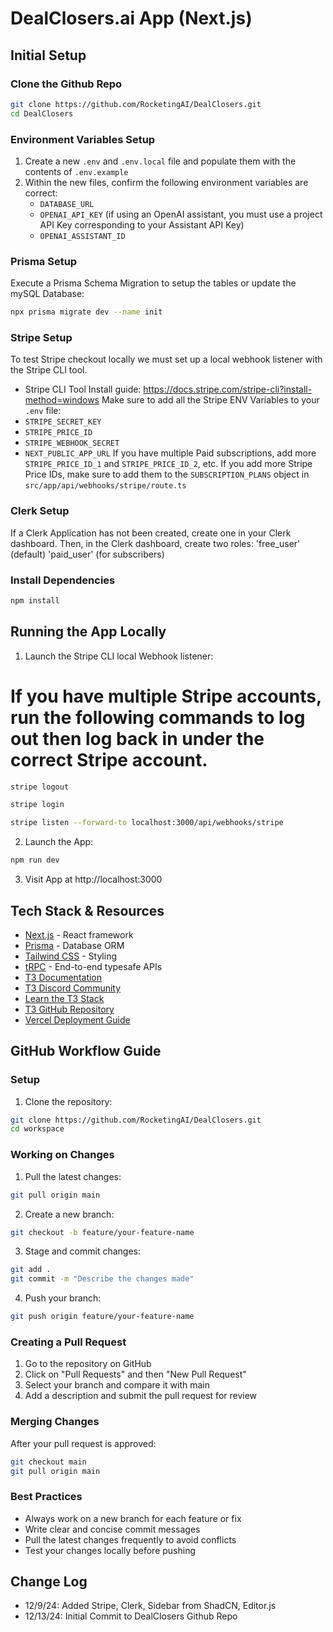 # DealClosers.ai App (Next.js)

## Initial Setup

### Clone the Github Repo
```bash
git clone https://github.com/RocketingAI/DealClosers.git
cd DealClosers
```
### Environment Variables Setup
1. Create a new `.env` and `.env.local` file and populate them with the contents of `.env.example`
2. Within the new files, confirm the following environment variables are correct:
   - `DATABASE_URL`
   - `OPENAI_API_KEY` (if using an OpenAI assistant, you must use a project API Key corresponding to your Assistant API Key)
   - `OPENAI_ASSISTANT_ID`

### Prisma Setup
Execute a Prisma Schema Migration to setup the tables or update the mySQL Database:
```bash
npx prisma migrate dev --name init

```
### Stripe Setup
To test Stripe checkout locally we must set up a local webhook listener with the Stripe CLI tool.
- Stripe CLI Tool Install guide: https://docs.stripe.com/stripe-cli?install-method=windows
Make sure to add all the Stripe ENV Variables to your `.env` file:
- `STRIPE_SECRET_KEY`
- `STRIPE_PRICE_ID`
- `STRIPE_WEBHOOK_SECRET`
- `NEXT_PUBLIC_APP_URL`
If you have multiple Paid subscriptions, add more `STRIPE_PRICE_ID_1` and `STRIPE_PRICE_ID_2`, etc.
If you add more Stripe Price IDs, make sure to add them to the `SUBSCRIPTION_PLANS` object in `src/app/api/webhooks/stripe/route.ts`

### Clerk Setup
If a Clerk Application has not been created, create one in your Clerk dashboard.
Then, in the Clerk dashboard, create two roles:
'free_user' (default)
'paid_user' (for subscribers)

### Install Dependencies
```bash
npm install
```

## Running the App Locally
1. Launch the Stripe CLI local Webhook listener:
# If you have multiple Stripe accounts, run the following commands to log out then log back in under the correct Stripe account.
```bash
stripe logout
```
```bash
stripe login
```
```bash
stripe listen --forward-to localhost:3000/api/webhooks/stripe
```
2. Launch the App:
```bash
npm run dev
```
3. Visit App at http://localhost:3000

## Tech Stack & Resources
- [Next.js](https://nextjs.org) - React framework
- [Prisma](https://prisma.io) - Database ORM
- [Tailwind CSS](https://tailwindcss.com) - Styling
- [tRPC](https://trpc.io) - End-to-end typesafe APIs
- [T3 Documentation](https://create.t3.gg/)
- [T3 Discord Community](https://t3.gg/discord)
- [Learn the T3 Stack](https://create.t3.gg/en/faq#what-learning-resources-are-currently-available)
- [T3 GitHub Repository](https://github.com/t3-oss/create-t3-app)
- [Vercel Deployment Guide](https://create.t3.gg/en/deployment/vercel)

## GitHub Workflow Guide
### Setup
1. Clone the repository:
```bash
git clone https://github.com/RocketingAI/DealClosers.git
cd workspace
```
### Working on Changes
1. Pull the latest changes:
```bash
git pull origin main
```
2. Create a new branch:
```bash
git checkout -b feature/your-feature-name
```
3. Stage and commit changes:
```bash
git add .
git commit -m "Describe the changes made"
```
4. Push your branch:
```bash
git push origin feature/your-feature-name
```
### Creating a Pull Request
1. Go to the repository on GitHub
2. Click on "Pull Requests" and then "New Pull Request"
3. Select your branch and compare it with main
4. Add a description and submit the pull request for review
### Merging Changes
After your pull request is approved:
```bash
git checkout main
git pull origin main
```
### Best Practices
- Always work on a new branch for each feature or fix
- Write clear and concise commit messages
- Pull the latest changes frequently to avoid conflicts
- Test your changes locally before pushing

## Change Log
- 12/9/24: Added Stripe, Clerk, Sidebar from ShadCN, Editor.js
- 12/13/24: Initial Commit to DealClosers Github Repo
